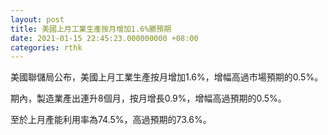 ```yaml
---
layout: post
title: 美國上月工業生產按月增加1.6%勝預期
date: 2021-01-15 22:45:23.000000000 +08:00
categories: rthk
---
```


美國聯儲局公布，美國上月工業生產按月增加1.6%，增幅高過市場預期的0.5%。

期內，製造業產出連升8個月，按月增長0.9%，增幅高過預期的0.5%。

至於上月產能利用率為74.5%，高過預期的73.6%。
